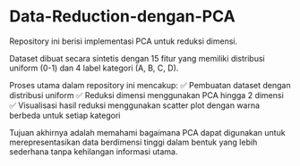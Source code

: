 # Data-Reduction-dengan-PCA
Repository ini berisi implementasi PCA untuk reduksi dimensi. 

Dataset dibuat secara sintetis dengan 15 fitur yang memiliki distribusi uniform (0-1) dan 4 label kategori (A, B, C, D).

Proses utama dalam repository ini mencakup:
✅ Pembuatan dataset dengan distribusi uniform
✅ Reduksi dimensi menggunakan PCA hingga 2 dimensi
✅ Visualisasi hasil reduksi menggunakan scatter plot dengan warna berbeda untuk setiap kategori

Tujuan akhirnya adalah memahami bagaimana PCA dapat digunakan untuk merepresentasikan data berdimensi tinggi dalam bentuk yang lebih sederhana tanpa kehilangan informasi utama.
